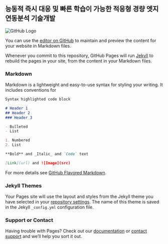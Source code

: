 ## 능동적 즉시 대응 및 빠른 학습이 가능한 적응형 경량 엣지 연동분석 기술개발

![GitHub Logo](https://user-images.githubusercontent.com/77012774/105664754-cb52ff00-5f18-11eb-81a8-b4b517c0e264.png)

You can use the [editor on GitHub](https://github.com/etri-edgeai/etri-edgeai.io/edit/gh-pages/index.md) to maintain and preview the content for your website in Markdown files.

Whenever you commit to this repository, GitHub Pages will run [Jekyll](https://jekyllrb.com/) to rebuild the pages in your site, from the content in your Markdown files.

### Markdown

Markdown is a lightweight and easy-to-use syntax for styling your writing. It includes conventions for

```markdown
Syntax highlighted code block

# Header 1
## Header 2
### Header 3

- Bulleted
- List

1. Numbered
2. List

**Bold** and _Italic_ and `Code` text

[Link](url) and ![Image](src)
```

For more details see [GitHub Flavored Markdown](https://guides.github.com/features/mastering-markdown/).

### Jekyll Themes

Your Pages site will use the layout and styles from the Jekyll theme you have selected in your [repository settings](https://github.com/etri-edgeai/etri-edgeai.io/settings). The name of this theme is saved in the Jekyll `_config.yml` configuration file.

### Support or Contact

Having trouble with Pages? Check out our [documentation](https://docs.github.com/categories/github-pages-basics/) or [contact support](https://support.github.com/contact) and we’ll help you sort it out.
